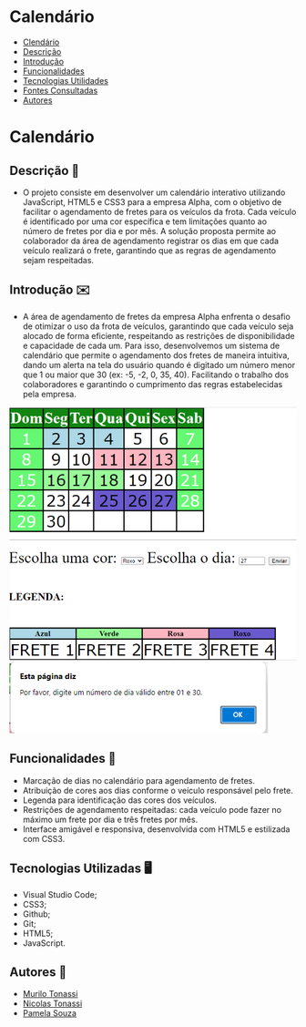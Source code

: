 # Calendário

* [Clendário](#Calemdario)
* [Descrição](#descrição)
* [Introdução](#introdução)
* [Funcionalidades](#funcionalidades)
* [Tecnologias Utilidades](#tecnologias-utilizadas)
* [Fontes Consultadas](#fontes-consultadas)
* [Autores](#autores)
 
# Calendário
 
## Descrição 📖
- O projeto consiste em desenvolver um calendário interativo utilizando JavaScript, HTML5 e CSS3 para a empresa Alpha, com o objetivo de facilitar o agendamento de fretes para os veículos da frota. Cada veículo é identificado por uma cor específica e tem limitações quanto ao número de fretes por dia e por mês. A solução proposta permite ao colaborador da área de agendamento registrar os dias em que cada veículo realizará o frete, garantindo que as regras de agendamento sejam respeitadas.
 
## Introdução ✉️
- A área de agendamento de fretes da empresa Alpha enfrenta o desafio de otimizar o uso da frota de veículos, garantindo que cada veículo seja alocado de forma eficiente, respeitando as restrições de disponibilidade e capacidade de cada um. Para isso, desenvolvemos um sistema de calendário que permite o agendamento dos fretes de maneira intuitiva, dando um alerta na tela do usuário quando é digitado um número menor que 1 ou maior que 30 (ex: -5, -2, 0, 35, 40). Facilitando o trabalho dos colaboradores e garantindo o cumprimento das regras estabelecidas pela empresa.

<img src= "foto.calen.png">
<img src= "imagem.calen.png">
 
## Funcionalidades 🧠
-  Marcação de dias no calendário para agendamento de fretes.
- Atribuição de cores aos dias conforme o veículo responsável pelo frete.
- Legenda para identificação das cores dos veículos.
- Restrições de agendamento respeitadas: cada veículo pode fazer no máximo um frete por dia e três fretes por mês.
- Interface amigável e responsiva, desenvolvida com HTML5 e estilizada com CSS3.
 
## Tecnologias Utilizadas 🖥️  
- Visual Studio Code;
- CSS3;
- Github;
- Git;
- HTML5;
- JavaScript.
 
## Autores 👥
- [Murilo Tonassi](https://github.com/murilo-tonassi)
- [Nicolas Tonassi](https://github.com/nicolas-tonassi)
- [Pamela Souza](https://github.com/PamelaSouzaSilva)